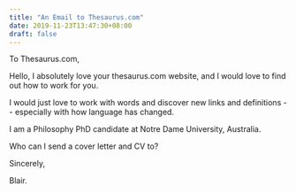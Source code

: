 ```yaml
---
title: "An Email to Thesaurus.com"
date: 2019-11-23T13:47:30+08:00
draft: false
---
```


To Thesaurus.com,

Hello, I absolutely love your thesaurus.com website, and I would love to find out how to work for you.

I would just love to work with words and discover new links and definitions -- especially with how language has changed.

I am a Philosophy PhD candidate at Notre Dame University, Australia.

Who can I send a cover letter and CV to?

Sincerely,

Blair.
